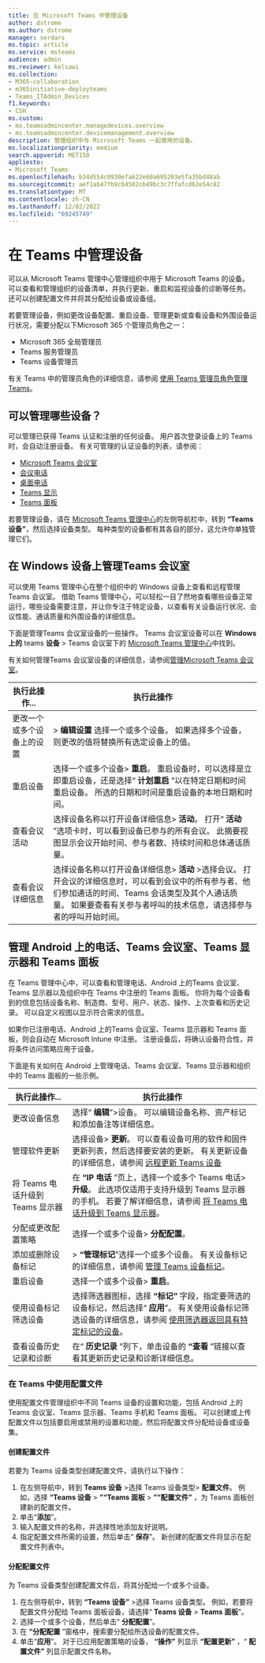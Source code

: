 ```yaml
---
title: 在 Microsoft Teams 中管理设备
author: dstrome
ms.author: dstrome
manager: serdars
ms.topic: article
ms.service: msteams
audience: admin
ms.reviewer: kelsawi
ms.collection:
- M365-collaboration
- m365initiative-deployteams
- Teams_ITAdmin_Devices
f1.keywords:
- CSH
ms.custom:
- ms.teamsadmincenter.managedevices.overview
- ms.teamsadmincenter.devicemanagement.overview
description: 管理组织中与 Microsoft Teams 一起使用的设备。
ms.localizationpriority: medium
search.appverid: MET150
appliesto:
- Microsoft Teams
ms.openlocfilehash: b34d554c0930efa622e60a695203e5fa35bd48ab
ms.sourcegitcommit: aef1ab47fb9cb4502cb49bc3c7ffafcd62e54c82
ms.translationtype: MT
ms.contentlocale: zh-CN
ms.lasthandoff: 12/02/2022
ms.locfileid: "69245749"
---
```

# <a name="manage-devices-in-teams"></a>在 Teams 中管理设备 

可以从 Microsoft Teams 管理中心管理组织中用于 Microsoft Teams 的设备。 可以查看和管理组织的设备清单，并执行更新、重启和监视设备的诊断等任务。 还可以创建配置文件并将其分配给设备或设备组。

若要管理设备，例如更改设备配置、重启设备、管理更新或查看设备和外围设备运行状况，需要分配以下Microsoft 365 个管理员角色之一：

- Microsoft 365 全局管理员
- Teams 服务管理员
- Teams 设备管理员

有关 Teams 中的管理员角色的详细信息，请参阅 [使用 Teams 管理员角色管理 Teams](../using-admin-roles.md)。

## <a name="what-devices-can-you-manage"></a>可以管理哪些设备？

可以管理已获得 Teams 认证和注册的任何设备。 用户首次登录设备上的 Teams 时，会自动注册设备。 有关可管理的认证设备的列表，请参阅：

- [Microsoft Teams 会议室](https://www.microsoft.com/microsoft-365/microsoft-teams/across-devices/devices/category?devicetype=20)
- [会议电话](https://products.office.com/microsoft-teams/across-devices/devices/category?devicetype=73)
- [桌面电话](https://products.office.com/microsoft-teams/across-devices/devices/category?devicetype=34)
- [Teams 显示](https://www.microsoft.com/microsoft-365/microsoft-teams/across-devices/devices/category?devicetype=34)
- [Teams 面板](teams-panels.md)

若要管理设备，请在 [Microsoft Teams 管理中心](https://admin.teams.microsoft.com)的左侧导航栏中，转到 **“Teams 设备”**，然后选择设备类型。 每种类型的设备都有其各自的部分，这允许你单独管理它们。

## <a name="manage-teams-rooms-on-windows-devices"></a>在 Windows 设备上管理Teams 会议室

可以使用 Teams 管理中心在整个组织中的 Windows 设备上查看和远程管理Teams 会议室。 借助 Teams 管理中心，可以轻松一目了然地查看哪些设备正常运行，哪些设备需要注意，并让你专注于特定设备，以查看有关设备运行状况、会议性能、通话质量和外围设备的详细信息。 

下面是管理Teams 会议室设备的一些操作。 Teams 会议室设备可以在 **Windows 上的** teams **设备** > Teams 会议室下的 [Microsoft Teams 管理中心](https://admin.teams.microsoft.com)中找到。

有关如何管理Teams 会议室设备的详细信息，请参阅[管理Microsoft Teams 会议室](../rooms/rooms-manage.md)。

| 执行此操作...                          | 执行此操作                                                                                                                                                                                                                                                                                                                                                                          |
|----------------------------------------|----------------------------------------------------------------------------------------------------------------------------------------------------------------------------------------------------------------------------------------------------------------------------------------------------------------------------------------------------------------------------------|
| 更改一个或多个设备上的设置 | > **编辑设置** 选择一个或多个设备。 如果选择多个设备，则更改的值将替换所有选定设备上的值。                                                                                                                                                                                                                       |
| 重启设备                        | 选择一个或多个设备> **重启**。 重启设备时，可以选择是立即重启设备，还是选择“ **计划重启** ”以在特定日期和时间重启设备。 所选的日期和时间是重启设备的本地日期和时间。                                                                                            |
| 查看会议活动                  | 选择设备名称以打开设备详细信息> **活动**。 打开“ **活动** ”选项卡时，可以看到设备已参与的所有会议。 此摘要视图显示会议开始时间、参与者数、持续时间和总体通话质量。                                                                                        |
| 查看会议详细信息                   | 选择设备名称以打开设备详细信息> **活动** >选择会议。 打开会议的详细信息时，可以看到会议中的所有参与者、他们参加通话的时间、Teams 会话类型及其个人通话质量。 如果要查看有关参与者呼叫的技术信息，请选择参与者的呼叫开始时间。 |

## <a name="manage-phones-teams-rooms-on-android-teams-displays-and-teams-panels"></a>管理 Android 上的电话、Teams 会议室、Teams 显示器和 Teams 面板 

在 Teams 管理中心中，可以查看和管理电话、Android 上的Teams 会议室、Teams 显示器以及组织中在 Teams 中注册的 Teams 面板。 你将为每个设备看到的信息包括设备名称、制造商、型号、用户、状态、操作、上次查看和历史记录。 可以自定义视图以显示符合需求的信息。

如果你已注册电话、Android 上的Teams 会议室、Teams 显示器和 Teams 面板，则会自动在 Microsoft Intune 中注册。 注册设备后，将确认设备符合性，并将条件访问策略应用于设备。

下面是有关如何在 Android 上管理电话、Teams 会议室、Teams 显示器和组织中的 Teams 面板的一些示例。  

| 执行此操作...                           | 执行此操作                                                                                                                                                                                                                                                                                                      |
|-----------------------------------------|--------------------------------------------------------------------------------------------------------------------------------------------------------------------------------------------------------------------------------------------------------------------------------------------------------------|
| 更改设备信息               | 选择“ **编辑**”>设备。 可以编辑设备名称、资产标记和添加备注等详细信息。                                                                                                                                                                                                              |
| 管理软件更新                 | 选择设备> **更新**。 可以查看设备可用的软件和固件更新列表，然后选择要安装的更新。 有关更新设备的详细信息，请参阅 [远程更新 Teams 设备](remote-update.md)                                                          |
| 将 Teams 电话升级到 Teams 显示器  | 在 **“IP 电话** ”页上，选择一个或多个 Teams 电话> **升级**。 此选项仅适用于支持升级到 Teams 显示器的手机。 若要了解详细信息，请参阅 [将 Teams 电话升级到 Teams 显示器](upgrade-phones-to-displays.md)。                                                      |
| 分配或更改配置策略 | 选择一个或多个设备> **分配配置**。                                                                                                                                                                                                                                                       |
| 添加或删除设备标记               | > **“管理标记**”选择一个或多个设备。 有关设备标记的详细信息，请参阅 [管理 Teams 设备标记](manage-device-tags.md)。                                                                                                                                                                 |
| 重启设备                         | 选择一个或多个设备> **重启**。                                                                                                                                                                                                                                                                    |
| 使用设备标记筛选设备        | 选择筛选器图标，选择 **“标记”** 字段，指定要筛选的设备标记，然后选择“ **应用**”。 有关使用设备标记筛选设备的详细信息，请参阅 [使用筛选器返回具有特定标记的设备](manage-device-tags.md#use-filters-to-return-devices-with-a-specific-tag)。 |
| 查看设备历史记录和诊断     | 在“ **历史记录** ”列下，单击设备的 **“查看** ”链接以查看其更新历史记录和诊断详细信息。                                                                                                                                                                                         |

### <a name="use-configuration-profiles-in-teams"></a>在 Teams 中使用配置文件

使用配置文件管理组织中不同 Teams 设备的设置和功能，包括 Android 上的Teams 会议室、Teams 显示器、Teams 手机和 Teams 面板。 可以创建或上传配置文件以包括要启用或禁用的设置和功能，然后将配置文件分配给设备或设备集。 

#### <a name="create-a-configuration-profile"></a>创建配置文件

若要为 Teams 设备类型创建配置文件，请执行以下操作：

1. 在左侧导航中，转到 **Teams 设备** >选择 Teams 设备类型> **配置文件**。 例如，选择 **“Teams 设备** > **”“Teams 面板** > **”“配置文件”** ，为 Teams 面板创建新的配置文件。
2. 单击“**添加**”。
3. 输入配置文件的名称，并选择性地添加友好说明。
4. 指定配置文件所需的设置，然后单击“ **保存**”。
   新创建的配置文件将显示在配置文件列表中。

#### <a name="assign-a-configuration-profile"></a>分配配置文件
为 Teams 设备类型创建配置文件后，将其分配给一个或多个设备。

1. 在左侧导航中，转到 **“Teams 设备”** >选择 Teams 设备类型。 例如，若要将配置文件分配给 Teams 面板设备，请选择“ **Teams 设备** > **Teams 面板**”。
2. 选择一个或多个设备，然后单击“ **分配配置**”。  
3. 在 **“分配配置** ”窗格中，搜索要分配给所选设备的配置文件。
4. 单击“**应用**”。
   对于已应用配置策略的设备， **“操作”** 列显示 **“配置更新”** ，“ **配置文件”** 列显示配置文件名称。
